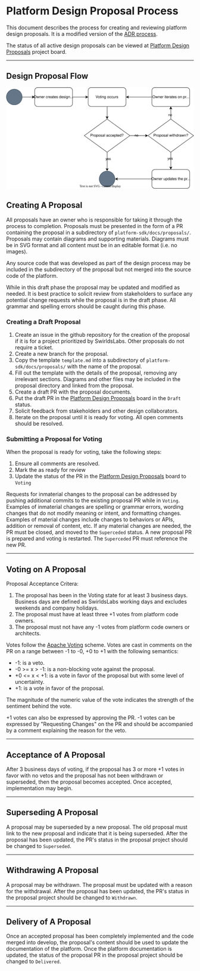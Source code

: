 # Platform Design Proposal Process

This document describes the process for creating and reviewing platform design proposals. It is a modified version of
the [ADR process](https://docs.aws.amazon.com/prescriptive-guidance/latest/architectural-decision-records/adr-process.html).

The status of all active design proposals can be viewed
at [Platform Design Proposals](https://github.com/orgs/hashgraph/projects/73/views/1) project board.

---

## Design Proposal Flow

![](designProposalFlow.svg)

## Creating A Proposal

All proposals have an owner who is responsible for taking it through the process to completion. Proposals must be
presented in the form of a PR containing the proposal in a subdirectory of `platform-sdk/docs/proposals/`. Proposals may
contain diagrams and supporting materials. Diagrams must be in SVG format and all content must be in an editable
format (i.e. no images).

Any source code that was developed as part of the design process may be included in the subdirectory of the proposal
but not merged into the source code of the platform.

While in this draft phase the proposal may be updated and modified as needed. It is best practice to solicit review from
stakeholders to surface any potential change requests while the proposal is in the draft phase. All grammar and spelling
errors should be caught during this phase.

### Creating a Draft Proposal

1. Create an issue in the github repository for the creation of the proposal if it is for a project prioritized by
   SwirldsLabs. Other proposals do not require a ticket.
2. Create a new branch for the proposal.
3. Copy the template `template.md` into a subdirectory of `platform-sdk/docs/proposals/` with the name of the
   proposal.
4. Fill out the template with the details of the proposal, removing any irrelevant sections. Diagrams and other files
   may be included in the proposal directory and linked from the proposal.
5. Create a draft PR with the proposal documents.
6. Put the draft PR in the [Platform Design Proposals](https://github.com/orgs/hashgraph/projects/73/views/1) board in
   the `Draft` status.
7. Solicit feedback from stakeholders and other design collaborators.
8. Iterate on the proposal until it is ready for voting. All open comments should be resolved.

### Submitting a Proposal for Voting

When the proposal is ready for voting, take the following steps:

1. Ensure all comments are resolved.
9. Mark the as ready for review
10. Update the status of the PR in
    the [Platform Design Proposals](https://github.com/orgs/hashgraph/projects/73/views/1) board to `Voting`

Requests for inmaterial changes to the proposal can be addressed by pushing additional commits to the existing proposal
PR while in `Voting`. Examples of inmaterial changes are spelling or grammar errors, wording changes that do not modify
meaning or intent, and formatting changes. Examples of material changes include changes to behaviors or APIs, addition
or removal of content, etc. If any material changes are needed, the PR must be closed, and moved to the `Superceded`
status. A new proposal PR is prepared and voting is restarted. The `Superceded` PR must reference the new PR.

---

## Voting on A Proposal

Proposal Acceptance Critera:

1. The proposal has been in the Voting state for at least 3 business days. Business days are defined as SwirldsLabs
   working days and excludes weekends and company holidays.
2. The proposal must have at least three +1 votes from platform code owners.
3. The proposal must not have any -1 votes from platform code owners or architects.

Votes follow the [Apache Voting](https://www.apache.org/foundation/voting.html#expressing-votes-1-0-1-and-fractions)
scheme. Votes are cast in comments on the PR on a range between -1 to -0, +0 to +1 with the following semantics:

* -1: is a veto.
* -0 >= x > -1: is a non-blocking vote against the proposal.
* +0 <= x < +1: is a vote in favor of the proposal but with some level of uncertainty.
* +1: is a vote in favor of the proposal.

The magnitude of the numeric value of the vote indicates the strength of the sentiment behind the vote.

+1 votes can also be expressed by approving the PR. -1 votes can be expressed by "Requesting Changes" on the PR and
should be accompanied by a comment explaining the reason for the veto.

---

## Acceptance of A Proposal

After 3 business days of voting, if the proposal has 3 or more +1 votes in favor with no vetos and the proposal has not
been withdrawn or superseded, then the proposal becomes accepted. Once accepted, implementation may begin.

---

## Superseding A Proposal

A proposal may be superseded by a new proposal. The old proposal must link to the new proposal and indicate that it is
being superseded. After the proposal has been updated, the PR's status in the proposal project should be changed
to `Superseded`.

---

## Withdrawing A Proposal

A proposal may be withdrawn. The proposal must be updated with a reason for the withdrawal. After the proposal has been
updated, the PR's status in the proposal project should be changed to `Withdrawn`.

---

## Delivery of A Proposal

Once an accepted proposal has been completely implemented and the code merged into develop, the proposal's content
should be used to update the documentation of the platform. Once the platform documentation is updated, the status of
the proposal PR in the proposal project should be changed to `Delivered`.